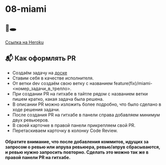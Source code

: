 # 08-miami

## 🔴🕳
[Ссылка на Heroku](https://miami-08.herokuapp.com)

## 📬 Как оформлять PR

-   Создаём задачу на [доске](https://trello.com/b/IoOcRh3d/08-майами)
-   Ставим себя в качестве исполнителя.
-   От ветки dev создаём свою ветку с названием feature(fix)/miami-<номер_задачи_в_трелло>.
-   При создании PR на гитхабе в тайтле рядом с названием ветки пишем кратко, какая задача была решена.
-   В описании PR можно изложить более подробно, что было сделано в ходе решения задачи.
-   После создания PR на гитхабе в панели справа добавляем минимум двух ревьюеров.
-   В своей карточке в правой панели прикрепляем свой PR.
-   Перетаскиваем карточку в колонку Code Review.

#### Обратите внимание, что после добавления коммитов, идущих за запросом о ревью или апрува ревьюера, ревью/апрув сбрасываются, и ревью нужно запросить повторно. Сделать это можно так же в правой панели PR на гитхабе.

